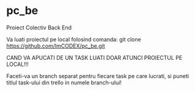 # pc_be
Proiect Colectiv Back End

Va luati proiectul pe local folosind comanda:
git clone https://github.com/ImCODEX/pc_be.git

CAND VA APUCATI DE UN TASK LUATI DOAR ATUNCI PROIECTUL PE LOCAL!!!

Faceti-va un branch separat pentru fiecare task pe care lucrati, si puneti titlul task-ului din trello in numele branch-ului!
